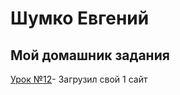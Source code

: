 # Шумко Евгений
## Мой домашник задания

[Урок №12](https://github.com/yoyoproduct/yoyoproduct.github.io/blob/master/lesson-12/index.html "Моя готовая домашка")- Загрузил свой 1 сайт
